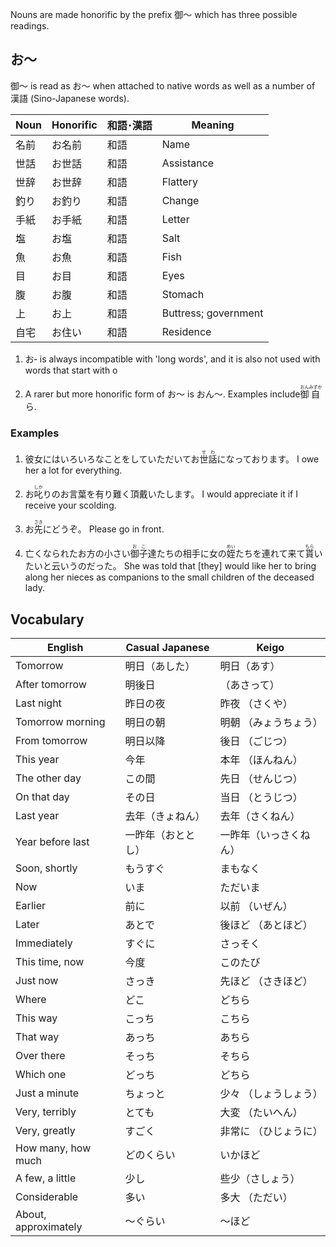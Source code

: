 Nouns are made honorific by the prefix 御～ which has three possible readings.

## お～

御～ is read as お～ when attached to native words as well as a number of 漢語 (Sino-Japanese words).

|Noun|	 Honorific|	 和語･漢語|	 Meaning|
| --- | --- | --- | --- |
|名前|お名前|和語|Name|
|世話|お世話|和語|Assistance|
|世辞|お世辞|和語|Flattery|
|釣り|お釣り|和語|Change|
|手紙|お手紙|和語|Letter|
|塩|お塩|和語|Salt|
|魚|お魚|和語|Fish|
|目|お目|和語|Eyes|
|腹|お腹|和語|Stomach|
|上|お上|和語|Buttress; government|
|自宅|お住い|和語|Residence|


1. お‐ is always incompatible with 'long words', and it is also not used with words that start with o

2. A rarer but more honorific form of お～ is おん～. Examples include <ruby>御<rt>おん</rt>自<rt>みずか</rt></ruby>ら.

### Examples

1. 彼女にはいろいろなことをしていただいてお<ruby>世<rt>せ</rt>話<rt>わ</rt></ruby>になっております。
    I owe her a lot for everything.

2. お<ruby>叱<rt>しか</rt></ruby>りのお言葉を有り難く頂戴いたします。
    I would appreciate it if I receive your scolding.

3. お<ruby>先<rt>さき</rt></ruby>にどうぞ。
    Please go in front.

4. 亡くなられたお方の小さい<ruby>御<rt>お</rt>子<rt>こ</rt>達たち</rt></ruby>の相手に女の<ruby>姪<rt>めい</rt></ruby>たちを連れて来て<ruby>貰<rt>もら</rt></ruby>いたいと云いうのだった。
    She was told that [they] would like her to bring along her nieces as companions to the small children of the deceased lady.

## Vocabulary


|English|	Casual Japanese|	Keigo|
| --- | --- | --- |
|Tomorrow|	明日（あした）|	明日（あす）|
|After tomorrow|	明後日|（あさって）|	明後日（みょうごにち）|
|Last night|	昨日の夜|	昨夜 （さくや）|
|Tomorrow morning|	明日の朝|	明朝 （みょうちょう）|
|From tomorrow|	明日以降|	後日 （ごじつ）|
|This year|	今年|	本年 （ほんねん）|
|The other day|	この間|	先日 （せんじつ）|
|On that day|	その日|	当日 （とうじつ）|
|Last year| 去年（きょねん）|	去年（さくねん）|
|Year before last|	一昨年（おととし）|	一昨年（いっさくねん）|
|Soon, shortly|	もうすぐ|	まもなく|
|Now|	いま|	ただいま|
|Earlier|	前に|	以前 （いぜん）|
|Later|	あとで|	後ほど （あとほど）|
|Immediately|	すぐに|	さっそく|
|This time, now|	今度|	このたび|
|Just now|	さっき|	先ほど （さきほど）|
|Where|	どこ|	どちら|
|This way|	こっち|	こちら|
|That way|	あっち|	あちら|
|Over there|	そっち|	そちら|
|Which one|	どっち|	どちら|
|Just a minute|	ちょっと|	少々 （しょうしょう）|
|Very, terribly|	とても|	大変 （たいへん）|
|Very, greatly|	すごく|	非常に （ひじょうに）|
|How many, how much|	どのくらい|	いかほど|
|A few, a little|	少し|	些少（さしょう）|
|Considerable|	多い|	多大 （ただい）|
|About, approximately|	～ぐらい|	～ほど|